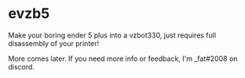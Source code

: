 # evzb5

Make your boring ender 5 plus into a vzbot330, just requires full disassembly of your printer!

More comes later. If you need more info or feedback, I'm _fat#2008 on discord.
